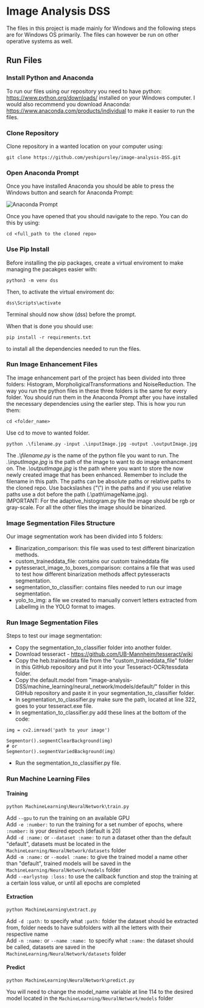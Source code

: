 # Image Analysis DSS
The files in this project is made mainly for Windows and the following steps are for Windows OS primarily. The files can however be run on other operative systems as well.

## Run Files
### Install Python and Anaconda

To run our files using our repository you need to have python: https://www.python.org/downloads/ installed on your Windows computer.
I would also recommend you download Anaconda: https://www.anaconda.com/products/individual to make it easier to run the files.

### Clone Repository
Clone repository in a wanted location on your computer using: 
```
git clone https://github.com/yeshipursley/image-analysis-DSS.git
```
### Open Anaconda Prompt
Once you have installed Anaconda you should be able to press the Windows button and search for Anaconda Prompt: 

![](images/anaconda.jpg "Anaconda Prompt")

Once you have opened that you should navigate to the repo. You can do this by using: 
```
cd <full_path to the cloned repo>
```
### Use Pip Install
Before installing the pip packages, create a virtual enviroment to make managing the pacakges easier with:
```
python3 -m venv dss
```
Then, to activate the virtual enviroment do:
```
dss\Scripts\activate
```
Terminal should now show (dss) before the prompt.

When that is done you should use: 
```
pip install -r requirements.txt
```
to install all the dependencies needed to run the files. 

### Run Image Enhancement Files
The image enhancement part of the project has been divided into three folders: Histogram, MorpholigicalTransformations and NoiseReduction. 
The way you run the python files in these three folders is the same for every folder. You should run them in the Anaconda Prompt after you have installed the
necessary dependencies using the earlier step. This is how you run them:

```
cd <folder_name>
```
Use cd to move to wanted folder.

```
python .\filename.py -input .\inputImage.jpg -output .\outputImage.jpg
```
The *.\filename.py* is the name of the python file you want to run. The *.\inputImage.jpg* is the path of the image to want to do image enhancment on. 
The *.\outputImage.jpg* is the path where you want to store the now newly created image that has been enhanced. Remember to include the filename in this path. The paths can be absolute paths or relative paths to the cloned repo.
Use backslashes ("\\") in the paths and if you use relative paths use a dot before the path (.\path\imageName.jpg).<br/>
IMPORTANT: For the adaptive_histogram.py file the image should be rgb or gray-scale. For all the other files the image should be binarized.   


### Image Segmentation Files Structure
Our image segmentation work has been divided into 5 folders:
- Binarization_comparison: this file was used to test different binarization methods. 
- custom_traineddata_file: contains our custom traineddata file
- pytesseract_image_to_boxes_comparison: contains a file that was used to test how different binarization methods affect pytesseracts segmentation.
- segmentation_to_classifier: contains files needed to run our image segmentation.
- yolo_to_img: a file we created to manually convert letters extracted from LabelImg in the YOLO format to images.

### Run Image Segmentation Files
Steps to test our image segmentation:
- Copy the segmentation_to_classifier folder into another folder. 
- Download tesseract - https://github.com/UB-Mannheim/tesseract/wiki
- Copy the heb.traineddata file from the "custom_traineddata_file" folder in this GitHub repository and put it into your Tesseract-OCR/tessdata folder.
- Copy the default.model from "image-analysis-DSS/machine_learning/neural_network/models/default/" folder in this GitHub repository and paste it in your segmentation_to_classifier folder.
- In segmentation_to_classifier.py make sure the path, located at line 322, goes to your tesseract.exe file.
- In segmentation_to_classifier.py add these lines at the bottom of the code: 
```
img = cv2.imread('path to your image')

Segmentor().segmentClearBackground(img)
# or
Segmentor().segmentVariedBackground(img)
```
- Run the segmentation_to_classifier.py file. 

### Run Machine Learning Files
#### Training
```
python MachineLearning\NeuralNetwork\train.py
```
Add `--gpu` to run the training on an available GPU  
Add `-e :number:` to run the training for a set number of epochs, where `:number:` is your desired epoch (default is 20)  
Add `-d :name:` or `--dataset :name:` to run a dataset other than the default "default", datasets must be located in the `MachineLearning/NeuralNetwork/datasets` folder  
Add `-m :name:` or `--model :name:` to give the trained model a name other than "default", trained models will be saved in the `MachineLearning/NeuralNetwork/models` folder  
Add `--earlystop :loss:` to use the callback function and stop the training at a certain loss value, or until all epochs are completed  

#### Extraction
```
python MachineLearning\extract.py
```
Add `-d :path:` to specify what `:path:` folder the dataset should be extracted from, folder needs to have subfolders with all the letters with their respective name  
Add `-n :name:` or `--name :name: `to specify what `:name:` the dataset should be called, datasets are saved in the `MachineLearning/NeuralNetwork/datasets` folder 

#### Predict
```
python MachineLearning\NeuralNetwork\predict.py
```

You will need to change the model_name variable at line 114 to the desired model located in the `MachineLearning/NeuralNetwork/models` folder 
